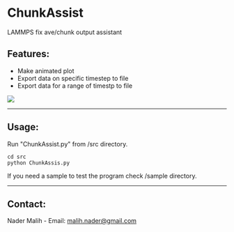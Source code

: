 # ChunkAssist
LAMMPS fix ave/chunk output assistant

## Features:
- Make animated plot
- Export data on specific timestep to file
- Export data for a range of timestp to file

![](https://iili.io/H8TfJqb.gif)

------------------------------------------------------------------
## Usage:
Run "ChunkAssist.py" from /src directory.

```
cd src
python ChunkAssis.py 
```

If you need a sample to test the program check /sample directory.

------------------------------------------------------------------
## Contact:
Nader Malih - Email: malih.nader@gmail.com
